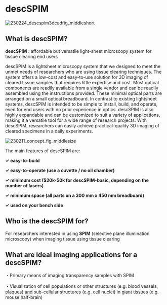 # descSPIM

![230224_descspim3dcadfig_middleshort](https://user-images.githubusercontent.com/98086219/221199072-4f42f023-e379-449a-8d14-b5d9aa063339.png)

## What is descSPIM?

**descSPIM** : affordable but versatile light-sheet microscopy system for tissue clearing end users

descSPIM is a lightsheet microscopy system that we designed to meet the unmet needs of researchers who are using tissue clearing techniques. The system offers a low-cost and easy-to-use solution for 3D imaging of cleared tissue samples that requires little expertise and cost. Most optical components are readily available from a single vendor and can be readily assembled using the instructions provided. These minimal optical parts are arranged on a small optical breadboard. In contrast to existing lightsheet systems, descSPIM is intended to be simple to install, build, and operate, even for end users with no prior experience in optics. descSPIM is also highly expandable and can be customized to suit a variety of applications, making it a versatile tool for a wide range of research projects. With descSPIM, researchers can easily achieve practical-quality 3D imaging of cleared specimens in a daily experiments.

![230211_concept_fig_middlesize](https://user-images.githubusercontent.com/98086219/224371460-4d456602-3cd6-4755-9d18-f7ff0003d094.png)

The main features of descSPIM are:

**✓ easy-to-build**

**✓ easy-to-operate (use a cuvette / no oil chamber)**

**✓ minimum cost ($20k-50k for descSPIM-basic, depending on the number of lasers)**

**✓ minimum space (all parts on a 300 mm x 450 mm breadboard)**

**✓ used on your bench side**

##

## Who is the descSPIM for?

For researchers interested in using **SPIM** (selective plane illumination microscopy) when imaging tissue using tissue clearing

##

## What are ideal imaging applications for a descSPIM?

・Primary means of imaging transparency samples with SPIM

・Visualization of cell populations or other structures (e.g. blood vessels, plaques) and sub-cellular structures (e.g. cell nuclei) in giant tissues (e.g. mouse half-brain)
